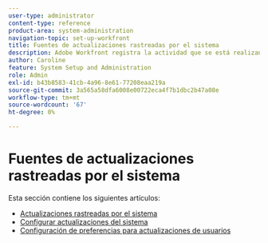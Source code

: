 ```yaml
---
user-type: administrator
content-type: reference
product-area: system-administration
navigation-topic: set-up-workfront
title: Fuentes de actualizaciones rastreadas por el sistema
description: Adobe Workfront registra la actividad que se está realizando en ciertos objetos en sus [!UICONTROL Actualizaciones] . Una actualización del sistema incluye una breve nota en la que se describe qué tipo de cambio se produjo en el objeto. [!DNL Workfront] los administradores pueden definir qué tipo de cambios debe rastrear el sistema en la variable [!UICONTROL Actualizaciones] .
author: Caroline
feature: System Setup and Administration
role: Admin
exl-id: b43b8583-41cb-4a96-8e61-77208eaa219a
source-git-commit: 3a565a58dfa6008e00722eca4f7b1dbc2b47a08e
workflow-type: tm+mt
source-wordcount: '67'
ht-degree: 0%

---
```


# Fuentes de actualizaciones rastreadas por el sistema

Esta sección contiene los siguientes artículos:

* [Actualizaciones rastreadas por el sistema](../../../administration-and-setup/set-up-workfront/system-tracked-update-feeds/system-tracked-update-feeds.md)
* [Configurar actualizaciones del sistema](../../../administration-and-setup/set-up-workfront/system-tracked-update-feeds/configure-system-updates.md)
* [Configuración de preferencias para actualizaciones de usuarios](../../../administration-and-setup/set-up-workfront/system-tracked-update-feeds/configure-preferences-user-updates.md)
